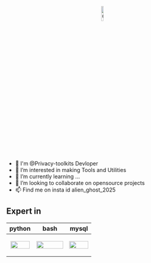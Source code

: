 <p align="center"><img align="center" alt="Coding" width="10%" src="https://raw.githubusercontent.com/Privacy-toolkits/Privacy-toolkits/main/GifInspo6.gif"></p>

- 👋 I'm @Privacy-toolkits Devloper
- 👀 I’m interested in making Tools and Utilities
- 🌱 I’m currently learning ...
- 💞️ I’m looking to collaborate on opensource projects 
- 📫 Find me on insta id alien_ghost_2025

<!---
It is a ✨ special ✨ repository because its `README.md` (this file) appears on your GitHub profile.
You can click the Preview link to take a look at your changes.
--->

## Expert in
| python | bash | mysql | 
| -- | -- | -- |  
| <p align="center"><img src="https://raw.githubusercontent.com/Privacy-toolkits/Privacy-toolkits/main/Python-logo-notext.png.png?raw=true" height="20%" width="50"></p> | <p align="center"><img src="https://raw.githubusercontent.com/Privacy-toolkits/Privacy-toolkits/main/MySQL-Logo.png?raw=true" height="20%" width="70"></p> | <p align="center"><img src="https://raw.githubusercontent.com/Privacy-toolkits/Privacy-toolkits/main/full_colored_light.jpg?raw=true" height="30%" width="50"></p> 

